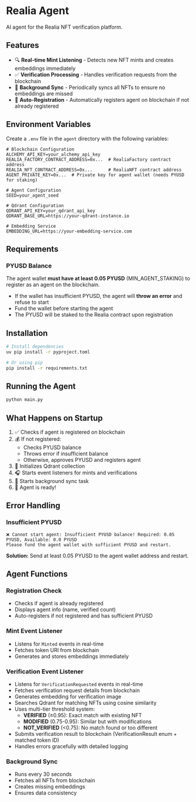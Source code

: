 # Realia Agent

AI agent for the Realia NFT verification platform.

## Features

- 🔍 **Real-time Mint Listening** - Detects new NFT mints and creates embeddings immediately
- ✅ **Verification Processing** - Handles verification requests from the blockchain
- 🔄 **Background Sync** - Periodically syncs all NFTs to ensure no embeddings are missed
- 🤖 **Auto-Registration** - Automatically registers agent on blockchain if not already registered

## Environment Variables

Create a `.env` file in the `agent` directory with the following variables:

```env
# Blockchain Configuration
ALCHEMY_API_KEY=your_alchemy_api_key
REALIA_FACTORY_CONTRACT_ADDRESS=0x...  # RealiaFactory contract address
REALIA_NFT_CONTRACT_ADDRESS=0x...      # RealiaNFT contract address
AGENT_PRIVATE_KEY=0x...  # Private key for agent wallet (needs PYUSD for staking)

# Agent Configuration
SEED=your_agent_seed

# Qdrant Configuration
QDRANT_API_KEY=your_qdrant_api_key
QDRANT_BASE_URL=https://your-qdrant-instance.io

# Embedding Service
EMBEDDING_URL=https://your-embedding-service.com
```

## Requirements

### PYUSD Balance

The agent wallet **must have at least 0.05 PYUSD** (MIN_AGENT_STAKING) to register as an agent on the blockchain.

- If the wallet has insufficient PYUSD, the agent will **throw an error** and refuse to start
- Fund the wallet before starting the agent
- The PYUSD will be staked to the Realia contract upon registration

## Installation

```bash
# Install dependencies
uv pip install -r pyproject.toml

# Or using pip
pip install -r requirements.txt
```

## Running the Agent

```bash
python main.py
```

## What Happens on Startup

1. ✅ Checks if agent is registered on blockchain
2. 💰 If not registered:
   - Checks PYUSD balance
   - Throws error if insufficient balance
   - Otherwise, approves PYUSD and registers agent
3. 🔄 Initializes Qdrant collection
4. 🎧 Starts event listeners for mints and verifications
5. 🔄 Starts background sync task
6. 🚀 Agent is ready!

## Error Handling

### Insufficient PYUSD

```
❌ Cannot start agent: Insufficient PYUSD balance! Required: 0.05 PYUSD, Available: 0.0 PYUSD
Please fund the agent wallet with sufficient PYUSD and restart.
```

**Solution:** Send at least 0.05 PYUSD to the agent wallet address and restart.

## Agent Functions

### Registration Check
- Checks if agent is already registered
- Displays agent info (name, verified count)
- Auto-registers if not registered and has sufficient PYUSD

### Mint Event Listener
- Listens for `Minted` events in real-time
- Fetches token URI from blockchain
- Generates and stores embeddings immediately

### Verification Event Listener
- Listens for `VerificationRequested` events in real-time
- Fetches verification request details from blockchain
- Generates embedding for verification image
- Searches Qdrant for matching NFTs using cosine similarity
- Uses multi-tier threshold system:
  - **VERIFIED** (≥0.95): Exact match with existing NFT
  - **MODIFIED** (0.75-0.95): Similar but with modifications
  - **NOT_VERIFIED** (<0.75): No match found or too different
- Submits verification result to blockchain (VerificationResult enum + matched token ID)
- Handles errors gracefully with detailed logging

### Background Sync
- Runs every 30 seconds
- Fetches all NFTs from blockchain
- Creates missing embeddings
- Ensures data consistency

